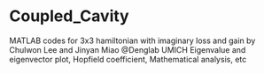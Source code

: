 # Coupled_Cavity
MATLAB codes for 3x3 hamiltonian with imaginary loss and gain by Chulwon Lee and Jinyan Miao @Denglab UMICH
Eigenvalue and eigenvector plot, Hopfield coefficient, Mathematical analysis, etc
